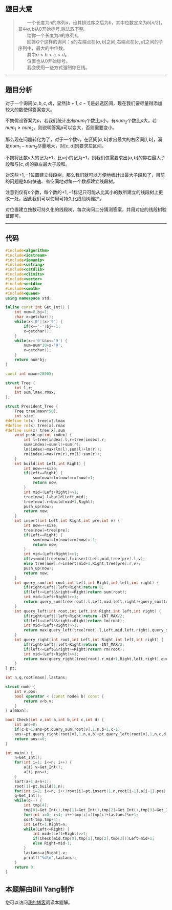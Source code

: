 ## 题目大意
> &ensp;&ensp;&ensp;&ensp;一个长度为$n$的序列$a$，设其排过序之后为$b$，其中位数定义为$b[n/2]$，其中$a,b$从$0$开始标号,除法取下整。  
> &ensp;&ensp;&ensp;&ensp;给你一个长度为$n$的序列$s$。  
> &ensp;&ensp;&ensp;&ensp;回答$Q$个这样的询问：$s$的左端点在$[a,b]$之间,右端点在$[c,d]$之间的子序列中，最大的中位数。  
> &ensp;&ensp;&ensp;&ensp;其中$a\lt b\lt c\lt d$。  
> &ensp;&ensp;&ensp;&ensp;位置也从$0$开始标号。  
> &ensp;&ensp;&ensp;&ensp;我会使用一些方式强制你在线。

<!--more-->

-----
## 题目分析
对于一个询问$(a,b,c,d)$，显然$[b+1,c-1]$是必选区间，现在我们要尽量得添加较大的数使得答案变大。  

不妨假设答案为$p$，若我们统计出有$num_1$个数比$p$小，有$num_2$个数比$p$大，若$num_1\ge num_2$，则说明答案$p$可以变大，否则需要变小。  

那么现在问题转化为了，对于一个数$v$，在区间$[a,b]$求出最大的右区间$[l,b]$，满足$num_1-num_2$尽量地大，对$[c,d]$则要求左区间。   

不妨将比数$v$大的记为$+1$，比$v$小的记为$-1$，则我们仅需要求出$[a,b]$的靠右最大子段和与$[c,d]$的靠左最大子段和。  

对这些$+1,-1$位置建立线段树，那么我们就可以方便地统计出最大子段和了，目前的问题是如何快速、省空间地对每一个数都建立线段树。  

注意到仅有$n$个数，每个数的$+1,-1$标记只可能从比其小的数所建立的线段树上更改一处，因此我们可以使用可持久化线段树维护。  

对位置建立按数可持久化的线段树，每次询问二分猜测答案，并用对应的线段树验证即可。

-----
## 代码
```cpp
#include<algorithm>
#include<iostream>
#include<iomanip>
#include<cstring>
#include<cstdlib>
#include<climits>
#include<vector>
#include<cstdio>
#include<cmath>
#include<queue>
using namespace std;

inline const int Get_Int() {
	int num=0,bj=1;
	char x=getchar();
	while(x<'0'||x>'9') {
		if(x=='-')bj=-1;
		x=getchar();
	}
	while(x>='0'&&x<='9') {
		num=num*10+x-'0';
		x=getchar();
	}
	return num*bj;
}

const int maxn=20005;

struct Tree {
	int l,r;
	int sum,lmax,rmax;
};

struct President_Tree {
	Tree tree[maxn*50];
	int size;
#define lm(x) tree[x].lmax
#define rm(x) tree[x].rmax
#define sum(x) tree[x].sum
	void push_up(int index) {
		int l=tree[index].l,r=tree[index].r;
		sum(index)=sum(l)+sum(r);
		lm(index)=max(lm(l),sum(l)+lm(r));
		rm(index)=max(rm(r),rm(l)+sum(r));
	}
	int build(int Left,int Right) {
		int now=++size;
		if(Left==Right) {
			sum(now)=lm(now)=rm(now)=1;
			return now;
		}
		int mid=(Left+Right)>>1;
		tree[now].l=build(Left,mid);
		tree[now].r=build(mid+1,Right);
		push_up(now);
		return now;
	}
	int insert(int Left,int Right,int pre,int v) {
		int now=++size;
		tree[now]=tree[pre];
		if(Left==Right) {
			sum(now)=lm(now)=rm(now)=-1;
			return now;
		}
		int mid=(Left+Right)>>1;
		if(v<=mid)tree[now].l=insert(Left,mid,tree[pre].l,v);
		else tree[now].r=insert(mid+1,Right,tree[pre].r,v);
		push_up(now);
		return now;
	}
	int query_sum(int root,int Left,int Right,int left,int right) {
		if(right<Left||left>Right)return 0;
		if(left<=Left&&right>=Right)return sum(root);
		int mid=(Left+Right)>>1;
		return query_sum(tree[root].l,Left,mid,left,right)+query_sum(tree[root].r,mid+1,Right,left,right);
	}
	int query_left(int root,int Left,int Right,int left,int right) {
		if(right<Left||left>Right)return -INT_MAX/2;
		if(left<=Left&&right>=Right)return lm(root);
		int mid=(Left+Right)>>1;
		return max(query_left(tree[root].l,Left,mid,left,right),query_sum(tree[root].l,Left,mid,left,right)+query_left(tree[root].r,mid+1,Right,left,right));
	}
	int query_right(int root,int Left,int Right,int left,int right) {
		if(right<Left||left>Right)return -INT_MAX/2;
		if(left<=Left&&right>=Right)return rm(root);
		int mid=(Left+Right)>>1;
		return max(query_right(tree[root].r,mid+1,Right,left,right),query_sum(tree[root].r,mid+1,Right,left,right)+query_right(tree[root].l,Left,mid,left,right));
	}
} pt;

int n,q,root[maxn],lastans;

struct node {
	int v,pos;
	bool operator < (const node& b) const {
		return v<b.v;
	}
} a[maxn];

bool Check(int v,int a,int b,int c,int d) {
	int ans=0;
	if(c-b>1)ans=pt.query_sum(root[v],1,n,b+1,c-1);
	ans+=pt.query_right(root[v],1,n,a,b)+pt.query_left(root[v],1,n,c,d);
	return ans>=0;
}

int main() {
	n=Get_Int();
	for(int i=1; i<=n; i++) {
		a[i].v=Get_Int();
		a[i].pos=i;
	}
	sort(a+1,a+n+1);
	root[1]=pt.build(1,n);
	for(int i=2; i<=n; i++)root[i]=pt.insert(1,n,root[i-1],a[i-1].pos);
	q=Get_Int();
	while(q--) {
		int tmp[4];
		tmp[0]=Get_Int(),tmp[1]=Get_Int(),tmp[2]=Get_Int(),tmp[3]=Get_Int();
		for(int i=0; i<4; i++)tmp[i]=(tmp[i]+lastans)%n+1;
		sort(tmp,tmp+4);
		int Left=1,Right=n;
		while(Left<=Right) {
			int mid=(Left+Right)>>1;
			if(Check(mid,tmp[0],tmp[1],tmp[2],tmp[3]))Left=mid+1;
			else Right=mid-1;
		}
		lastans=a[Right].v;
		printf("%d\n",lastans);
	}
	return 0;
}
```

## 本题解由Bill Yang制作
您可以访问[我的博客](https://blog.bill.moe/bzoj2653-middle/)阅读本题解。  